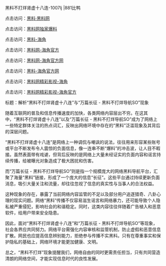 黑料不打烊肾虚十八连-1007lj |881比鸭

点击访问：<a href="https://heiliaolvzlu3.pages.dev">黑料·黑料网</a>

点击访问：<a href="https://heiliaoyvnrda.pages.dev">黑料网独家爆料</a>


点击访问：<a href="https://heiliaoubleqx.pages.dev">黑料-海角</a>

点击访问：<a href="https://heiliao3gvg9x.pages.dev">黑料网-海角官方</a>

点击访问：<a href="https://heiliaokof3cy.pages.dev">黑料网-海角官方网</a>

点击访问：<a href="https://heiliaoryrhyu.pages.dev">黑料-海角官方网</a>

点击访问：<a href="https://heiliaoxrq8i9.pages.dev">黑料网精彩影视-海角</a>

点击访问：<a href="https://heiliaoxfe5rb.pages.dev">黑料网精彩影视-海角官方</a>

标题：解析“黑料不打烊肾虚十八连”与“万篇长征 - 黑料不打烊导航SO”现象

随着互联网的普及和信息传播速度的加快，各类网络内容层出不穷。在这其中，“黑料不打烊肾虚十八连”以及“万篇长征 - 黑料不打烊导航SO”成为了网络上一些特定群体关注的热点词汇，反映出网络环境中存在的“黑料”泛滥现象及其背后的深层问题。

“黑料不打烊肾虚十八连”是网络上一种调侃与嘲讽的说法，往往用来形容某些账号或平台不断发布令人震惊的负面信息，像一连串不断“爆料”的冲击波，让人目不暇接。虽然表面带有戏谑，但背后反映的是网络上大量未经证实的负面内容和谣言持续传播，给被曝光对象造成了极大困扰和伤害。

而“万篇长征 - 黑料不打烊导航SO”则是指一个规模庞大的网络黑料导航平台，汇聚了海量“黑料”链接，形成了一个庞大的信息“长征”。这些平台通过持续更新负面消息，吸引大量关注和流量，却往往忽视了信息的真实性与当事人的合法权益。

这种现象的存在，暴露了当前网络内容监管的不足以及部分用户追逐猎奇、八卦心理的现实问题。网络“黑料”传播不仅容易滋生谣言和网络暴力，还可能导致个人隐私被严重侵犯，影响社会的和谐稳定。同时，这类内容往往伴随着广告植入和恶意软件，给用户带来安全隐患。

因此，面对“黑料不打烊肾虚十八连”和“万篇长征 - 黑料不打烊导航SO”等现象，社会各界应共同努力。网络平台需强化内容审核和监管机制，防止虚假和恶意信息扩散。网民也应提高信息辨别能力，拒绝参与传播不实黑料。只有在尊重事实和保护隐私的基础上，网络环境才能更加健康、文明。

总之，“黑料不打烊”现象提醒我们，网络自由的同时更需责任担当，只有共同营造清朗的网络空间，才能实现信息时代的良性发展。
